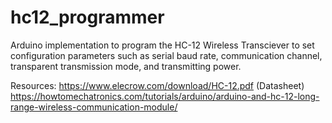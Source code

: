 # hc12_programmer
Arduino implementation to program the HC-12 Wireless Transciever to set configuration parameters such as serial baud rate, communication channel, transparent transmission mode, and transmitting power.

Resources:
https://www.elecrow.com/download/HC-12.pdf (Datasheet)
https://howtomechatronics.com/tutorials/arduino/arduino-and-hc-12-long-range-wireless-communication-module/
